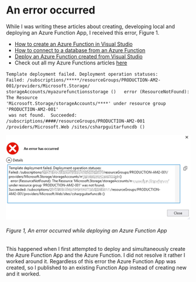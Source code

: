 # An error occurred

While I was writing these articles about creating, developing local and deploying an Azure Function App, I received this error, Figure 1.

+ [How to create an Azure Function in Visual Studio][LINK1]
+ [How to connect to a database from an Azure Function][LINK2]
+ [Deploy an Azure Function created from Visual Studio][LINK3]
+ Check out all my Azure Functions articles [here][LINK4]

```
Template deployment failed. Deployment operation statuses:
Failed: /subscriptions/*****/resourceGroups/PRODUCTION-AM2-001/providers/Microsoft.Storage/
storageAccounts/myazurefunctionsstorage ()   error (ResourceNotFound): The Resource 
'Microsoft.Storage/storageAccounts/****' under resource group 'PRODUCTION-AM2-001'
 was not found.  Succeeded: /subscriptions/####/resourceGroups/PRODUCTION-AM2-001
/providers/Microsoft.Web /sites/csharpguitarfuncdb ()
```

![An error occurred while deploying an Azure Function App][FIGURE1]
###### Figure 1, An error occurred while deploying an Azure Function App

This happened when I first attempted to deploy and simultaneously create the Azure Function App and the Azure Function.  I did not resolve it rather I worked around it.  Regardless of this error the Azure Function App was created, so I published to an existing Function App instead of creating new and it worked.

[LINK1]: 2018/2018-04-how-to-create-an-azure-function-in-visual-studio.md
[LINK2]: 2018/2018-04-how-to-connect-to-a-database-from-an-azure-function.md
[LINK3]: 2018/2018-04-deploy-an-azure-function-created-from-visual-studio.md
[LINK4]: ../README.md#azure-functions

[FIGURE1]: ../images/2018/msdn-0097.png "Figure 1, An error occurred while deploying an Azure Function App"
